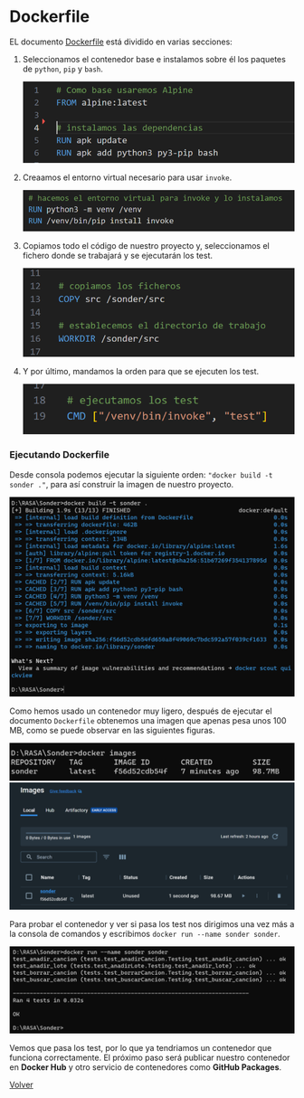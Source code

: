# Dockerfile

EL documento [Dockerfile](../../Dockerfile) está dividido en varias secciones:

1. Seleccionamos el contenedor base e instalamos sobre él los paquetes de `python`, `pip` y `bash`.

    ![Parte 1 Dockerfile](img/docker_1.png)

2. Creaamos el entorno virtual necesario para usar `invoke`.

    ![Parte 2 Dockerfile](img/docker_2.png)

3. Copiamos todo el código de nuestro proyecto y, seleccionamos el fichero donde se trabajará y se ejecutarán los test.

    ![Parte 3 Dockerfile](img/docker_3.png)

4. Y por último, mandamos la orden para que se ejecuten los test.

    ![Parte 4 Dockerfile](img/docker_4.png)

### Ejecutando Dockerfile

Desde consola podemos ejecutar la siguiente orden: `"docker build -t sonder ."`, para así construir la imagen de nuestro proyecto.

![Cosntruir imagen](img/exec1.png)

Como hemos usado un contenedor muy ligero, después de ejecutar el documento `Dockerfile` obtenemos una imagen que apenas pesa unos 100 MB, como se puede observar en las siguientes figuras.

![ver imagen 1](img/comp1.1.png)
![ver imagen 2](img/comp1.png)

Para probar el contenedor y ver si pasa los test nos dirigimos una vez más a la consola de comandos y escribimos `docker run --name sonder sonder`.

![Ejecutar contenedor](img/comp2.png)

Vemos que pasa los test, por lo que ya tendriamos un contenedor que funciona correctamente. El próximo paso será publicar nuestro contenedor en **Docker Hub** y otro servicio de contenedores como **GitHub Packages**.

[Volver](README.md)